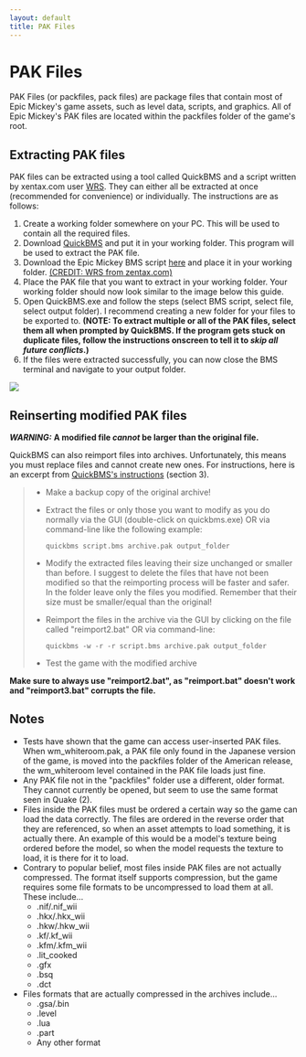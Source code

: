 ```yaml
---
layout: default
title: PAK Files
---
```


# PAK Files

PAK Files (or packfiles, pack files) are package files that contain most of Epic Mickey's game assets, such as level data, scripts, and graphics. All of Epic Mickey's PAK files are located within the packfiles folder of the game's root.

## Extracting PAK files

PAK files can be extracted using a tool called QuickBMS and a script written by xentax.com user [WRS](https://forum.xentax.com/memberlist.php?mode=viewprofile&u=16084&sid=503689d550d00946bccb0b78f084d38c). They can either all be extracted at once (recommended for convenience) or individually. The instructions are as follows:

1. Create a working folder somewhere on your PC. This will be used to contain all the required files.
2. Download [QuickBMS](http://aluigi.altervista.org/quickbms.htm) and put it in your working folder. This program will be used to extract the PAK file.
3. Download the Epic Mickey BMS script [here](https://rampantleaf.github.io/download/epic-mickey.bms) and place it in your working folder. [(CREDIT: WRS from zentax.com)](http://forum.xentax.com/viewtopic.php?f=10&t=5529)
4. Place the PAK file that you want to extract in your working folder. Your working folder should now look similar to the image below this guide.
5. Open QuickBMS.exe and follow the steps (select BMS script, select file, select output folder). I recommend creating a new folder for your files to be exported to. **(NOTE: To extract multiple or all of the PAK files, select them all when prompted by QuickBMS. If the program gets stuck on duplicate files, follow the instructions onscreen to tell it to *skip all future conflicts*.)**
6. If the files were extracted successfully, you can now close the BMS terminal and navigate to your output folder.

<img src="/site-images/pak-working-folder.png" class="article-image">

## Reinserting modified PAK files

***WARNING:*** **A modified file *cannot* be larger than the original file.**

QuickBMS can also reimport files into archives. Unfortunately, this means you must replace files and cannot create new ones. For instructions, here is an excerpt from [QuickBMS's instructions](https://aluigi.altervista.org/papers/quickbms.txt) (section 3).

>- Make a backup copy of the original archive!
>
>- Extract the files or only those you want to modify as
>  you do normally via the GUI (double-click on quickbms.exe) OR via
>  command-line like the following example:
>
>    `quickbms script.bms archive.pak output_folder`
>
>- Modify the extracted files leaving their size unchanged or
>  smaller than before.
>  I suggest to delete the files that have not been modified so that
>  the reimporting process will be faster and safer. In the folder
>  leave only the files you modified.
>  Remember that their size must be smaller/equal than the original!
>
>- Reimport the files in the archive via the GUI by clicking on the
>  file called "reimport2.bat" OR via command-line:
>
>    `quickbms -w -r -r script.bms archive.pak output_folder`
>
>- Test the game with the modified archive

**Make sure to always use "reimport2.bat", as "reimport.bat" doesn't work and "reimport3.bat" corrupts the file.**

## Notes

- Tests have shown that the game can access user-inserted PAK files. When wm_whiteroom.pak, a PAK file only found in the Japanese version of the game, is moved into the packfiles folder of the American release, the wm_whiteroom level contained in the PAK file loads just fine.
- Any PAK file not in the "packfiles" folder use a different, older format. They cannot currently be opened, but seem to use the same format seen in Quake (2).
- Files inside the PAK files must be ordered a certain way so the game can load the data correctly. The files are ordered in the reverse order that they are referenced, so when an asset attempts to load something, it is actually there. An example of this would be a model's texture being ordered before the model, so when the model requests the texture to load, it is there for it to load.
- Contrary to popular belief, most files inside PAK files are not actually compressed. The format itself supports compression, but the game requires some file formats to be uncompressed to load them at all. These include...
  - .nif/.nif_wii
  - .hkx/.hkx_wii
  - .hkw/.hkw_wii
  - .kf/.kf_wii
  - .kfm/.kfm_wii
  - .lit_cooked
  - .gfx
  - .bsq
  - .dct
- Files formats that are actually compressed in the archives include...
  - .gsa/.bin
  - .level
  - .lua
  - .part
  - Any other format

